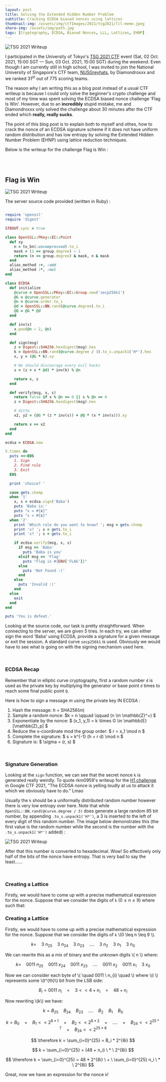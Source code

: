 ```yaml
---
layout: post
title: Solving the Extended Hidden Number Problem 
subtitle: Cracking ECDSA biased nonces using lattices
thumbnail-img: /assets/img/ctfImages/2021/tsg2021/lll-meme.jpeg
share-img: /assets/img/path.jpg
tags: [Cryptography, ECDSA, Biased Nonces, LLL, Lattices, EHNP]
---
```


![TSG 2021 Writeup](/assets/img/ctfImages/2021/tsg2021/logo.png)

I participated in the University of Tokyo's <a href="https://ctftime.org/event/1431" target="_blank">TSG 2021 CTF</a> event (Sat, 02 Oct. 2021, 15:00 SGT — Sun, 03 Oct. 2021, 15:00 SGT) during the weekend. Even though I am currently still in high school, I was invited to join the National University of Singapore's CTF team, <a href="https://ctftime.org/team/16740" target="_blank">NUSGreyhats</a>, by Diamondroxxx and we ranked 31<sup>st</sup> out of 775 scoring teams.

The reason why I am writing this as a blog post instead of a usual CTF writeup is because I could only solve the beginner's crypto challenge and most of my time was spent solving the ECDSA biased nonce challenge 'Flag Is Win'. However, due to an **incredibly** stupid mistake, me and Diamondroxxx only solved the challenge about 30 minutes after the CTF ended which **really, really sucks**. 

The point of this blog post is to explain both to myself and othes, how to crack the nonce of an ECDSA signature scheme if it does not have uniform random distribution and has low entropy by solving the Extended Hidden Number Problem (EHNP) using lattice reduction techniques.

Below is the writeup for the challenge Flag is Win :

<br/>

<br/>

## Flag is Win

![TSG 2021 Writeup](/assets/img/ctfImages/2021/tsg2021/img1.png)

The server source code provided (written in Ruby) :

```ruby

require 'openssl'
require 'digest'

STDOUT.sync = true

class OpenSSL::PKey::EC::Point
  def xy
    n = to_bn(:uncompressed).to_i
    mask = (1 << group.degree) - 1
    return (n >> group.degree) & mask, n & mask
  end
  alias_method :+, :add
  alias_method :*, :mul
end

class ECDSA
  def initialize
    @curve = OpenSSL::PKey::EC::Group.new('secp256k1')
    @G = @curve.generator
    @n = @curve.order.to_i
    @d = OpenSSL::BN.rand(@curve.degree).to_i
    @Q = @G * @d
  end

  def inv(x)
    x.pow(@n - 2, @n)
  end

  def sign(msg)
    z = Digest::SHA256.hexdigest(msg).hex
    k = OpenSSL::BN.rand(@curve.degree / 3).to_s.unpack1('H*').hex
    x, y = (@G * k).xy

    # We should discourage every evil hacks
    s = (z + x * @d) * inv(k) % @n

    return x, s
  end

  def verify(msg, x, s)
    return false if x % @n == 0 || s % @n == 0
    z = Digest::SHA256.hexdigest(msg).hex

    # ditto
    x2, y2 = (@G * (z * inv(s)) + @Q * (x * inv(s))).xy

    return x == x2
  end
end

ecdsa = ECDSA.new

5.times do
  puts <<~EOS
    1. Sign
    2. Find rule
    3. Exit
  EOS

  print 'choice? '

  case gets.chomp
  when '1'
    x, s = ecdsa.sign('Baba')
    puts 'Baba is:'
    puts "x = #{x}"
    puts "s = #{s}"
  when '2'
    print 'Which rule do you want to know? '; msg = gets.chomp
    print 'x? '; x = gets.to_i
    print 's? '; s = gets.to_i

    if ecdsa.verify(msg, x, s)
      if msg == 'Baba'
        puts 'Baba is you'
      elsif msg == 'Flag'
        puts "Flag is #{ENV['FLAG']}"
      else
        puts 'Not Found :('
      end
    else
      puts 'Invalid :('
    end
  else
    exit
  end
end

puts 'You is defeat.'

```

Looking at the source code, our task is pretty straightforward. When connecting to the server, we are given 5 tries. In each try, we can either sign the word 'Baba' using ECDSA, provide a signature for a given message or exit the session. A standard curve `secp256k1` is used. Obviously we would have to see what is going on with the signing mechanism used here.

<br/>

### ECDSA Recap

Remember that in elliptic curve cryptography, first a random number `d` is used as the private key by multiplying the generator or base point `d` times to reach some final public point `Q`.

Here is how to sign a message *m* using the private key IN ECDSA :

1. Hash the message: $h$ = SHA256(*m*)
2. Sample a random nonce: $k = n \qquad \qquad (n \in \mathbb{Z}^+) $
3. Exponentiate by the nonce: $ (x_1, y_1) = k \times G \in \mathbb{E}[\mathbb{Z}_p] $
4. Reduce the x-coordinate mod the group order: $ r = x_1 \mod n $
5. Complete the signature: $ s = k^{-1} (h + r d) \mod n $
6. Signature is: $ \sigma = (r, s) $

<BR/>

### Signature Generation 

Looking at the `sign` function, we can see that the secret nonce `k` is generated really weirdly. To quote rkm0959's writeup for the <a href="https://rkm0959.tistory.com/232?category=765103" target="_blank">H1 challenge</a> in Google CTF 2021, "The ECDSA nonce is yelling loudly at us to attack it which we obviously have to do." Lmao

Usually the `k` should be a uniformally distributed random number however there is very low entropy over here. Note that while `OpenSSL::BN.rand(@curve.degree / 3)` does generate a large random 85 bit number, by appending `.to_s.unpack1('H*')`, a 3 is inserted to the left of every digit of this random number. The image below demonstrates this (the first value is the random number while the second is the number with the `.to_s.unpack1('H*')` added) :

![TSG 2021 Writeup](/assets/img/ctfImages/2021/tsg2021/img2.png)

After that this number is converted to hexadecimal. Wow! So effectively only half of the bits of the nonce have entropy. That is very bad to say the least......

<br/>

### Creating a Lattice

Firstly, we would have to come up with a precise mathematical expression for the nonce. Suppose that we consider the digits of `k` $(0 \leq n \leq 9)$ where such that:

### Creating a Lattice

Firstly, we would have to come up with a precise mathematical expression for the nonce. Suppose that we consider the digits of `k` \\(0 \leq n \leq 9 \\).    

$$ k = \quad 3 \ n_{25} \quad 3 \ n_{24} \quad 3 \ n_{23} \quad .... \quad 3 \ n_2 \quad 3 \ n_1 \quad 3 \ n_0 $$

We can rewrite this as a mix of binary and the unknown digits \\( n \\) where: 

$$ k = \quad 0011 \ n_{25} \quad 0011 \ x_{24} \quad 0011 \ x_{23} \quad .... \quad 0011 \ x_2 \quad 0011 \ x_1 \quad 3 \ x_0 $$

Now we can consider each byte of \\( \quad 0011 \ n_{i} \quad \\) where \\(i \\) represents some \\(t^{th}\\) bit from the LSB side:

$$ B_i = 0011 \ n_i \quad = \quad 3 << 4 + n_i \quad = \quad 48 + n_i $$

Now rewriting \\(k\\) we have:

$$ k= B_{25} \quad B_{24} \quad B_{23} \quad .... \quad B_{2} \quad B_1 \quad B_0  $$

$$ k = B_0 \quad + \quad B_1 << 2^{8*1} \quad + \quad B_2 << 2^{8*2} \quad + \quad .... \quad + \quad B_{24} << 2^{25*7} \quad + \quad B_{24} << 2^{25*8} $$

$$ \therefore k = \sum_{i=0}^{25} = B_i * 2^{8i} $$

$$ k = \sum_{i=0}^{25} = (48 + n_i) \ * \ 2^{8i} $$

$$ \therefore k = \sum_{i=0}^{25} = 48 * 2^{8i} \ + \ \sum_{i=0}^{25} n_i \ * \ 2^{8i} $$

Great, now we have an expression for the nonce `k`!
